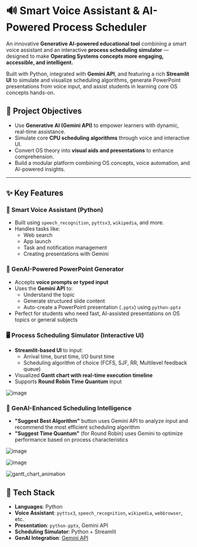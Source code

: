 # 🔊 Smart Voice Assistant & AI-Powered Process Scheduler

An innovative **Generative AI-powered educational tool** combining a smart voice assistant and an interactive **process scheduling simulator** — designed to make **Operating Systems concepts more engaging, accessible, and intelligent.**

Built with Python, integrated with **Gemini API**, and featuring a rich **Streamlit UI** to simulate and visualize scheduling algorithms, generate PowerPoint presentations from voice input, and assist students in learning core OS concepts hands-on.

## 🎯 Project Objectives

- Use **Generative AI (Gemini API)** to empower learners with dynamic, real-time assistance.
- Simulate core **CPU scheduling algorithms** through voice and interactive UI.
- Convert OS theory into **visual aids and presentations** to enhance comprehension.
- Build a modular platform combining OS concepts, voice automation, and AI-powered insights.

---

## ✨ Key Features

### 🎤 Smart Voice Assistant (Python)
- Built using `speech_recognition`, `pyttsx3`, `wikipedia`, and more.
- Handles tasks like:
  - Web search
  - App launch
  - Task and notification management
  - Creating presentations with Gemini

### 🧠 GenAI-Powered PowerPoint Generator
- Accepts **voice prompts or typed input**
- Uses the **Gemini API** to:
  - Understand the topic
  - Generate structured slide content
  - Auto-create a PowerPoint presentation (`.pptx`) using `python-pptx`
- Perfect for students who need fast, AI-assisted presentations on OS topics or general subjects

### 🖥️ Process Scheduling Simulator (Interactive UI)
- **Streamlit-based UI** to input:
  - Arrival time, burst time, I/O burst time
  - Scheduling algorithm of choice (FCFS, SJF, RR, Multilevel feedback queue)
- Visualized **Gantt chart with real-time execution timeline**
- Supports **Round Robin Time Quantum** input

![image](https://github.com/user-attachments/assets/79561ba8-bfe7-4eb5-a7a3-bfa39b632283)


### 🤖 GenAI-Enhanced Scheduling Intelligence
- **"Suggest Best Algorithm"** button uses Gemini API to analyze input and recommend the most efficient scheduling algorithm
- **"Suggest Time Quantum"** (for Round Robin) uses Gemini to optimize performance based on process characteristics

![image](https://github.com/user-attachments/assets/6c1ca69b-d45d-4af2-99f4-73cb31358252)


![image](https://github.com/user-attachments/assets/25715103-aeb7-4fff-8591-0ff9a0792bc6)



![gantt_chart_animation](https://github.com/user-attachments/assets/daaacab1-7efd-48df-8fd7-476b3026909e)


## 🔧 Tech Stack

- **Languages**: Python
- **Voice Assistant**: `pyttsx3`, `speech_recognition`, `wikipedia`, `webbrowser`, etc.
- **Presentation**: `python-pptx`, Gemini API
- **Scheduling Simulator**: Python + Streamlit
- **GenAI Integration**: [Gemini API](https://ai.google.dev)

